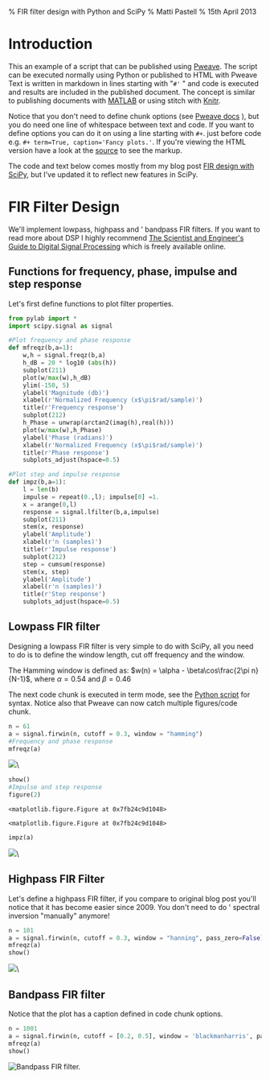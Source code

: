 % FIR filter design with Python and SciPy
% Matti Pastell
% 15th April 2013

# Introduction

This an example of a script that can be published using
[Pweave](http://mpastell.com/pweave). The script can be executed
normally using Python or published to HTML with Pweave
Text is written in markdown in lines starting with "`#'` " and code
is executed and results are included in the published document.
The concept is similar to
publishing documents with [MATLAB](http://mathworks.com) or using
stitch with [Knitr](http://http://yihui.name/knitr/demo/stitch/).

Notice that you don't need to define chunk options (see
[Pweave docs](http://mpastell.com/pweave/usage.html#code-chunk-options)
),
but you do need one line of whitespace between text and code.
If you want to define options you can do it on using a line starting with
`#+`. just before code e.g. `#+ term=True, caption='Fancy plots.'`.
If you're viewing the HTML version have a look at the
[source](FIR_design.py) to see the markup.

The code and text below comes mostly
from my blog post [FIR design with SciPy](http://mpastell.com/2010/01/18/fir-with-scipy/),
but I've updated it to reflect new features in SciPy.

# FIR Filter Design

We'll implement lowpass, highpass and ' bandpass FIR filters. If
you want to read more about DSP I highly recommend [The Scientist
and Engineer's Guide to Digital Signal
Processing](http://www.dspguide.com/) which is freely available
online.

## Functions for frequency, phase, impulse and step response

Let's first define functions to plot filter
properties.



```python
from pylab import *
import scipy.signal as signal

#Plot frequency and phase response
def mfreqz(b,a=1):
    w,h = signal.freqz(b,a)
    h_dB = 20 * log10 (abs(h))
    subplot(211)
    plot(w/max(w),h_dB)
    ylim(-150, 5)
    ylabel('Magnitude (db)')
    xlabel(r'Normalized Frequency (x$\pi$rad/sample)')
    title(r'Frequency response')
    subplot(212)
    h_Phase = unwrap(arctan2(imag(h),real(h)))
    plot(w/max(w),h_Phase)
    ylabel('Phase (radians)')
    xlabel(r'Normalized Frequency (x$\pi$rad/sample)')
    title(r'Phase response')
    subplots_adjust(hspace=0.5)

#Plot step and impulse response
def impz(b,a=1):
    l = len(b)
    impulse = repeat(0.,l); impulse[0] =1.
    x = arange(0,l)
    response = signal.lfilter(b,a,impulse)
    subplot(211)
    stem(x, response)
    ylabel('Amplitude')
    xlabel(r'n (samples)')
    title(r'Impulse response')
    subplot(212)
    step = cumsum(response)
    stem(x, step)
    ylabel('Amplitude')
    xlabel(r'n (samples)')
    title(r'Step response')
    subplots_adjust(hspace=0.5)
```



## Lowpass FIR filter

Designing a lowpass FIR filter is very simple to do with SciPy, all you
need to do is to define the window length, cut off frequency and the
window.

The Hamming window is defined as:
$w(n) = \alpha - \beta\cos\frac{2\pi n}{N-1}$, where $\alpha=0.54$ and $\beta=0.46$

The next code chunk is executed in term mode, see the [Python script](FIR_design.py) for syntax.
Notice also that Pweave can now catch multiple figures/code chunk.



```python
n = 61
a = signal.firwin(n, cutoff = 0.3, window = "hamming")
#Frequency and phase response
mfreqz(a)
```

![](figures/FIR_design_figure2_1.png)\

```python
show()
#Impulse and step response
figure(2)
```

```
<matplotlib.figure.Figure at 0x7fb24c9d1048>
```

```
<matplotlib.figure.Figure at 0x7fb24c9d1048>
```


```python
impz(a)
```

![](figures/FIR_design_figure2_1.png)\


## Highpass FIR Filter

Let's define a highpass FIR filter, if you compare to original blog
post you'll notice that it has become easier since 2009. You don't
need to do ' spectral inversion "manually" anymore!



```python
n = 101
a = signal.firwin(n, cutoff = 0.3, window = "hanning", pass_zero=False)
mfreqz(a)
show()
```

![](figures/FIR_design_figure3_1.png)\


## Bandpass FIR filter

Notice that the plot has a caption defined in code chunk options.



```python
n = 1001
a = signal.firwin(n, cutoff = [0.2, 0.5], window = 'blackmanharris', pass_zero = False)
mfreqz(a)
show()
```

![Bandpass FIR filter.](figures/FIR_design_figure4_1.png)

